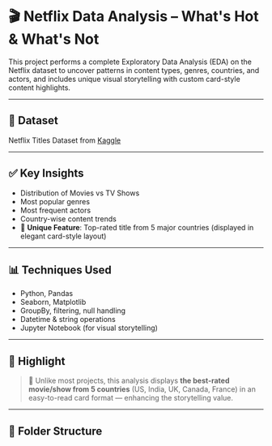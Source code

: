 # 🎬 Netflix Data Analysis – What's Hot & What's Not

This project performs a complete Exploratory Data Analysis (EDA) on the Netflix dataset to uncover patterns in content types, genres, countries, and actors, and includes unique visual storytelling with custom card-style content highlights.

---

## 📁 Dataset
Netflix Titles Dataset from [Kaggle](https://www.kaggle.com/datasets/shivamb/netflix-shows)

---

## ✅ Key Insights
- Distribution of Movies vs TV Shows
- Most popular genres
- Most frequent actors
- Country-wise content trends
- 📌 **Unique Feature**: Top-rated title from 5 major countries (displayed in elegant card-style layout)

---

## 📊 Techniques Used
- Python, Pandas
- Seaborn, Matplotlib
- GroupBy, filtering, null handling
- Datetime & string operations
- Jupyter Notebook (for visual storytelling)

---

## 🧪 Highlight
> 🎯 Unlike most projects, this analysis displays **the best-rated movie/show from 5 countries** (US, India, UK, Canada, France) in an easy-to-read card format — enhancing the storytelling value.

---

## 📎 Folder Structure
